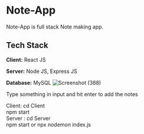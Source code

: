 # Note-App

Note-App is full stack Note making app.
## Tech Stack

**Client:** React JS

**Server:** Node JS, Express JS

**Database:** MySQL
![Screenshot (388)](https://user-images.githubusercontent.com/101738635/231287474-38394693-0479-48f4-8d92-7c9548ffde44.png)


Type something in input and hit enter to add the notes


Client: cd Client
<br/>
npm start
<br/>
Server : cd Server 
<br/>
npm start or npx nodemon index.js
